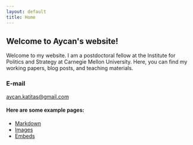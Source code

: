 ```yaml
---
layout: default
title: Home
---
```


## Welcome to Aycan's website! 

Welcome to my website. I am a postdoctoral fellow at the Institute for Politics and Strategy at Carnegie Mellon University. Here, you can find my working papers, blog posts, and teaching materials. 

### E-mail 
aycan.katitas@gmail.com


#### Here are some example pages:

- [Markdown](02-markdown-examples)
- [Images](03-images-examples)
- [Embeds](04-embeds-examples)
